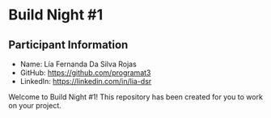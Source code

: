 # Build Night #1

## Participant Information
- Name: Lía Fernanda Da Silva Rojas
- GitHub: https://github.com/programat3
- LinkedIn: https://linkedin.com/in/lia-dsr

Welcome to Build Night #1! This repository has been created for you to work on your project.
